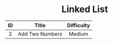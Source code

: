 # <div align=center>Linked List</div>

|ID|Title|Difficulty|
|:-:|:-:|:-:|
|2|Add Two Numbers|Medium|
